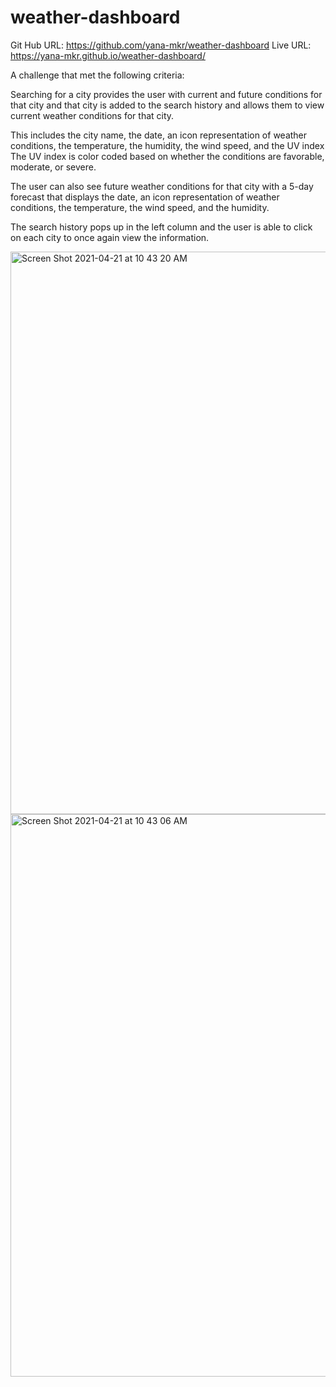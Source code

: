 # weather-dashboard

Git Hub URL: https://github.com/yana-mkr/weather-dashboard
Live URL: https://yana-mkr.github.io/weather-dashboard/

A challenge that met the following criteria:

Searching for a city provides the user with current and future conditions for that city and that city is added to the search history and allows them to view current weather conditions for that city.

This includes the city name, the date, an icon representation of weather conditions, the temperature, the humidity, the wind speed, and the UV index
The UV index is color coded based on whether the conditions are favorable, moderate, or severe.

The user can also see future weather conditions for that city with a 5-day forecast that displays the date, an icon representation of weather conditions, the temperature, the wind speed, and the humidity.

The search history pops up in the left column and the user is able to click on each city to once again view the information.


<img width="900" alt="Screen Shot 2021-04-21 at 10 43 20 AM" src="https://user-images.githubusercontent.com/77705260/115582676-cf2fbc80-a28e-11eb-8360-744217d5fe3d.png">
<img width="900" alt="Screen Shot 2021-04-21 at 10 43 06 AM" src="https://user-images.githubusercontent.com/77705260/115582683-d0f98000-a28e-11eb-84e5-f61fb808d3ce.png">
